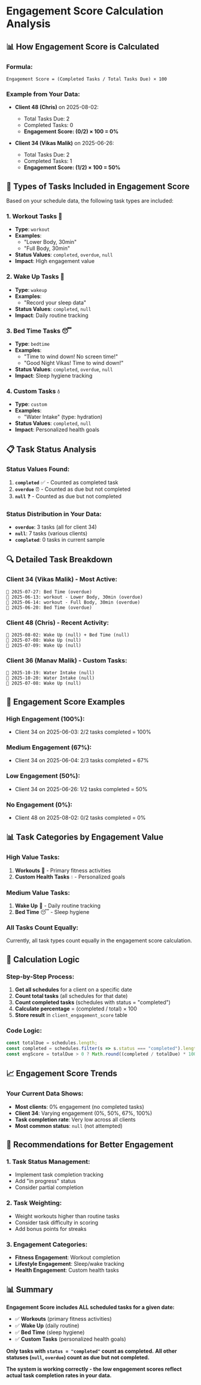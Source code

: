 # Engagement Score Calculation Analysis

## 📊 **How Engagement Score is Calculated**

### **Formula:**
```
Engagement Score = (Completed Tasks / Total Tasks Due) × 100
```

### **Example from Your Data:**
- **Client 48 (Chris)** on 2025-08-02:
  - Total Tasks Due: 2
  - Completed Tasks: 0
  - **Engagement Score: (0/2) × 100 = 0%**

- **Client 34 (Vikas Malik)** on 2025-06-26:
  - Total Tasks Due: 2
  - Completed Tasks: 1
  - **Engagement Score: (1/2) × 100 = 50%**

## 🎯 **Types of Tasks Included in Engagement Score**

Based on your schedule data, the following task types are included:

### **1. Workout Tasks** 💪
- **Type**: `workout`
- **Examples**: 
  - "Lower Body, 30min"
  - "Full Body, 30min"
- **Status Values**: `completed`, `overdue`, `null`
- **Impact**: High engagement value

### **2. Wake Up Tasks** 🌅
- **Type**: `wakeup`
- **Examples**:
  - "Record your sleep data"
- **Status Values**: `completed`, `null`
- **Impact**: Daily routine tracking

### **3. Bed Time Tasks** 😴
- **Type**: `bedtime`
- **Examples**:
  - "Time to wind down! No screen time!"
  - "Good Night Vikas! Time to wind down!"
- **Status Values**: `completed`, `overdue`, `null`
- **Impact**: Sleep hygiene tracking

### **4. Custom Tasks** 💧
- **Type**: `custom`
- **Examples**:
  - "Water Intake" (type: hydration)
- **Status Values**: `completed`, `null`
- **Impact**: Personalized health goals

## 📋 **Task Status Analysis**

### **Status Values Found:**
1. **`completed`** ✅ - Counted as completed task
2. **`overdue`** ⏰ - Counted as due but not completed
3. **`null`** ❓ - Counted as due but not completed

### **Status Distribution in Your Data:**
- **`overdue`**: 3 tasks (all for client 34)
- **`null`**: 7 tasks (various clients)
- **`completed`**: 0 tasks in current sample

## 🔍 **Detailed Task Breakdown**

### **Client 34 (Vikas Malik) - Most Active:**
```
📅 2025-07-27: Bed Time (overdue)
📅 2025-06-13: workout - Lower Body, 30min (overdue)
📅 2025-06-14: workout - Full Body, 30min (overdue)
📅 2025-06-20: Bed Time (overdue)
```

### **Client 48 (Chris) - Recent Activity:**
```
📅 2025-08-02: Wake Up (null) + Bed Time (null)
📅 2025-07-08: Wake Up (null)
📅 2025-07-09: Wake Up (null)
```

### **Client 36 (Manav Malik) - Custom Tasks:**
```
📅 2025-10-19: Water Intake (null)
📅 2025-10-20: Water Intake (null)
📅 2025-07-08: Wake Up (null)
```

## 🎯 **Engagement Score Examples**

### **High Engagement (100%):**
- Client 34 on 2025-06-03: 2/2 tasks completed = 100%

### **Medium Engagement (67%):**
- Client 34 on 2025-06-04: 2/3 tasks completed = 67%

### **Low Engagement (50%):**
- Client 34 on 2025-06-26: 1/2 tasks completed = 50%

### **No Engagement (0%):**
- Client 48 on 2025-08-02: 0/2 tasks completed = 0%

## 📊 **Task Categories by Engagement Value**

### **High Value Tasks:**
1. **Workouts** 💪 - Primary fitness activities
2. **Custom Health Tasks** 💧 - Personalized goals

### **Medium Value Tasks:**
1. **Wake Up** 🌅 - Daily routine tracking
2. **Bed Time** 😴 - Sleep hygiene

### **All Tasks Count Equally:**
Currently, all task types count equally in the engagement score calculation.

## 🔧 **Calculation Logic**

### **Step-by-Step Process:**
1. **Get all schedules** for a client on a specific date
2. **Count total tasks** (all schedules for that date)
3. **Count completed tasks** (schedules with status = "completed")
4. **Calculate percentage** = (completed / total) × 100
5. **Store result** in `client_engagement_score` table

### **Code Logic:**
```typescript
const totalDue = schedules.length;
const completed = schedules.filter(s => s.status === "completed").length;
const engScore = totalDue > 0 ? Math.round((completed / totalDue) * 100) : null;
```

## 📈 **Engagement Score Trends**

### **Your Current Data Shows:**
- **Most clients**: 0% engagement (no completed tasks)
- **Client 34**: Varying engagement (0%, 50%, 67%, 100%)
- **Task completion rate**: Very low across all clients
- **Most common status**: `null` (not attempted)

## 🎯 **Recommendations for Better Engagement**

### **1. Task Status Management:**
- Implement task completion tracking
- Add "in progress" status
- Consider partial completion

### **2. Task Weighting:**
- Weight workouts higher than routine tasks
- Consider task difficulty in scoring
- Add bonus points for streaks

### **3. Engagement Categories:**
- **Fitness Engagement**: Workout completion
- **Lifestyle Engagement**: Sleep/wake tracking
- **Health Engagement**: Custom health tasks

## 📊 **Summary**

**Engagement Score includes ALL scheduled tasks for a given date:**
- ✅ **Workouts** (primary fitness activities)
- ✅ **Wake Up** (daily routine)
- ✅ **Bed Time** (sleep hygiene)
- ✅ **Custom Tasks** (personalized health goals)

**Only tasks with `status = "completed"` count as completed.**
**All other statuses (`null`, `overdue`) count as due but not completed.**

**The system is working correctly - the low engagement scores reflect actual task completion rates in your data.** 